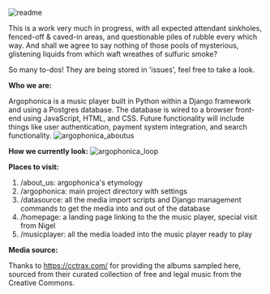 ![readme](https://user-images.githubusercontent.com/79673207/136449642-a6a55013-9179-4b19-a2fe-9d6003601f3b.png)


This is a work very much in progress, with all expected attendant sinkholes, fenced-off & caved-in areas, and 
questionable piles of rubble every which way. And shall we agree to say nothing of those pools of mysterious, glistening liquids from which waft wreathes of sulfuric smoke?

So many to-dos! They are being stored in 'issues', feel free to take a look.

**Who we are:**

Argophonica is a music player built in Python within a Django framework and using a Postgres database. The database is wired to a browser front-end using JavaScript, HTML, and CSS.
Future functionality will include things like user authentication, payment system integration, and search functionality.
![argophonica_aboutus](https://user-images.githubusercontent.com/79673207/137606076-d7f78c89-6ffb-4d3c-b62b-f85ac2114d68.png)

**How we currently look:**
![argophonica_loop](https://user-images.githubusercontent.com/79673207/137609427-3b6fe5b9-1c00-4e0b-9c25-8dc258bdecc8.gif)

**Places to visit:**
1. /about_us: argophonica's etymology
2. /argophonica: main project directory with settings
3. /datasource: all the media import scripts and Django management commands to get the media into and out of the database
4. /homepage: a landing page linking to the the music player, special visit from Nigel
5. /musicplayer: all the media loaded into the music player ready to play

**Media source:**

Thanks to https://cctrax.com/ for providing the albums sampled here, sourced from their curated collection of free and legal music from the Creative Commons.
